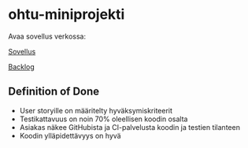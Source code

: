 # ohtu-miniprojekti

Avaa sovellus verkossa:

[Sovellus](https://green-water-3233.fly.dev/)


[Backlog](https://docs.google.com/spreadsheets/d/1Otvn0MgeJhJgBoKedaaNOIOoLDglO9RI1a-f7RCdokQ/edit?usp=sharing)


## Definition of Done

- User storyille on määritelty hyväksymiskriteerit
- Testikattavuus on noin 70% oleellisen koodin osalta
- Asiakas näkee GitHubista ja CI-palvelusta koodin ja testien tilanteen
- Koodin ylläpidettävyys on hyvä
